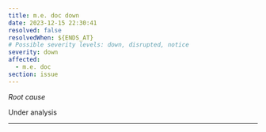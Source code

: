 ```yaml
---
title: m.e. doc down
date: 2023-12-15 22:30:41
resolved: false
resolvedWhen: ${ENDS_AT}
# Possible severity levels: down, disrupted, notice
severity: down
affected:
  - m.e. doc
section: issue
---
```


*Root cause*

Under analysis

---



